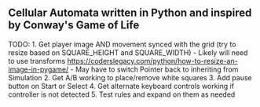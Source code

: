 ## Cellular Automata written in Python and inspired by Conway's Game of Life

TODO:
    1. Get player image AND movement synced with the grid (try to resize based on SQUARE_HEIGHT and SQUARE_WIDTH)
        - Likely will need to use transforms https://coderslegacy.com/python/how-to-resize-an-image-in-pygame/
        - May have to switch Pointer back to inheriting from Simulation
    2. Get A/B working to place/remove white squares
    3. Add pause button on Start or Select
    4. Get alternate keyboard controls working if controller is not detected
    5. Test rules and expand on them as needed